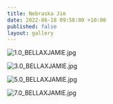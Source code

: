```yaml
---
title: Nebraska Jim
date: 2022-06-18 09:58:00 +10:00
published: false
layout: gallery
---
```


![1.0_BELLAXJAMIE.jpg](/uploads/1.0_BELLAXJAMIE.jpg)

![3.0_BELLAXJAMIE.jpg](/uploads/3.0_BELLAXJAMIE.jpg)

![5.0_BELLAXJAMIE.jpg](/uploads/5.0_BELLAXJAMIE.jpg)

![7.0_BELLAXJAMIE.jpg](/uploads/7.0_BELLAXJAMIE.jpg)